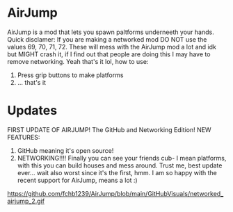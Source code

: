# AirJump
AirJump is a mod that lets you spawn paltforms underneeth your hands.
Quick disclamer: If you are making a networked mod DO NOT use the values 69, 70, 71, 72. These will mess with the AirJump mod a lot and idk but MIGHT crash it, if I find out that people are doing this I may have to remove networking.
Yeah that's it lol, how to use:
1. Press grip buttons to make platforms
2. ... that's it

# Updates
FIRST UPDATE OF AIRJUMP!
The GitHub and Networking Edition!
NEW FEATURES:
1. GitHub meaning it's open source!
2. NETWORKING!!!! Finally you can see your friends cub- I mean platforms, with this you can build houses and mess around. Trust me, best update ever... wait also worst since it's the first, hmm.
I am so happy with the recent support for AirJump, means a lot :)

https://github.com/fchb1239/AirJump/blob/main/GitHubVisuals/networked_airjump_2.gif
